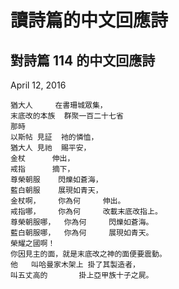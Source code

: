 # 讀詩篇的中文回應詩 
## 對詩篇 114 的中文回應詩
April 12, 2016

```
猶大人		在書珊城眾集，
末底改的本族	群聚一百二十七省
那時
以斯帖	見証	衪的憐恤，
猶大人	見祂	賜平安，
金杖		伸出，
戒指		摘下，
尊榮朝服	閃爍如蒼海，
藍白朝服	展現如青天，
金杖啊，	你為何		伸出。
戒指哪，	你為何		改載末底改指上。
尊榮朝服哪，	你為何		閃爍如蒼海。
藍白朝服哪，	你為何		展現如青天。
榮耀之國啊！
你因見主的面，就是末底改之神的面便要震動。
他	叫哈曼家木架上	掛了其製造者，
叫五丈高的		掛上亞甲族十子之屍。
```
